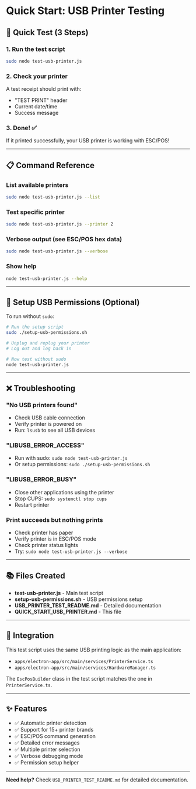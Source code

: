 # Quick Start: USB Printer Testing

## 🚀 Quick Test (3 Steps)

### 1. Run the test script
```bash
sudo node test-usb-printer.js
```

### 2. Check your printer
A test receipt should print with:
- "TEST PRINT" header
- Current date/time
- Success message

### 3. Done! ✅
If it printed successfully, your USB printer is working with ESC/POS!

---

## 📋 Command Reference

### List available printers
```bash
sudo node test-usb-printer.js --list
```

### Test specific printer
```bash
sudo node test-usb-printer.js --printer 2
```

### Verbose output (see ESC/POS hex data)
```bash
sudo node test-usb-printer.js --verbose
```

### Show help
```bash
node test-usb-printer.js --help
```

---

## 🔧 Setup USB Permissions (Optional)

To run without `sudo`:

```bash
# Run the setup script
sudo ./setup-usb-permissions.sh

# Unplug and replug your printer
# Log out and log back in

# Now test without sudo
node test-usb-printer.js
```

---

## ❌ Troubleshooting

### "No USB printers found"
- Check USB cable connection
- Verify printer is powered on
- Run: `lsusb` to see all USB devices

### "LIBUSB_ERROR_ACCESS"
- Run with sudo: `sudo node test-usb-printer.js`
- Or setup permissions: `sudo ./setup-usb-permissions.sh`

### "LIBUSB_ERROR_BUSY"
- Close other applications using the printer
- Stop CUPS: `sudo systemctl stop cups`
- Restart printer

### Print succeeds but nothing prints
- Check printer has paper
- Verify printer is in ESC/POS mode
- Check printer status lights
- Try: `sudo node test-usb-printer.js --verbose`

---

## 📚 Files Created

- **test-usb-printer.js** - Main test script
- **setup-usb-permissions.sh** - USB permissions setup
- **USB_PRINTER_TEST_README.md** - Detailed documentation
- **QUICK_START_USB_PRINTER.md** - This file

---

## 🔗 Integration

This test script uses the same USB printing logic as the main application:

- `apps/electron-app/src/main/services/PrinterService.ts`
- `apps/electron-app/src/main/services/HardwareManager.ts`

The `EscPosBuilder` class in the test script matches the one in `PrinterService.ts`.

---

## ✨ Features

- ✅ Automatic printer detection
- ✅ Support for 15+ printer brands
- ✅ ESC/POS command generation
- ✅ Detailed error messages
- ✅ Multiple printer selection
- ✅ Verbose debugging mode
- ✅ Permission setup helper

---

**Need help?** Check `USB_PRINTER_TEST_README.md` for detailed documentation.
